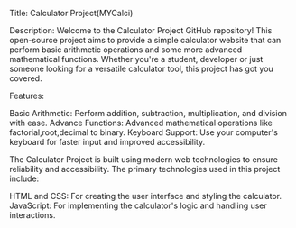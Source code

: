 Title: Calculator Project(MYCalci)

Description:
Welcome to the Calculator Project GitHub repository! This open-source project aims to provide a simple  calculator website
that can perform basic arithmetic operations and some more advanced mathematical functions. Whether you're a student, developer
or just someone looking for a versatile calculator tool, this project has got you covered.

Features:

Basic Arithmetic: Perform addition, subtraction, multiplication, and division with ease.
Advance Functions:  Advanced mathematical operations like factorial,root,decimal to binary.
Keyboard Support: Use your computer's keyboard for faster input and improved accessibility.

The Calculator Project is built using modern web technologies to ensure reliability and accessibility.
The primary technologies used in this project include:

HTML and CSS: For creating the user interface and styling the calculator.
JavaScript: For implementing the calculator's logic and handling user interactions.
